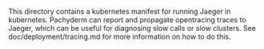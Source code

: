This directory contains a kubernetes manifest for running Jaeger in kubernetes.
Pachyderm can report and propagate opentracing traces to Jaeger, which can be
useful for diagnosing slow calls or slow clusters. See doc/deployment/tracing.md
for more information on how to do this.
